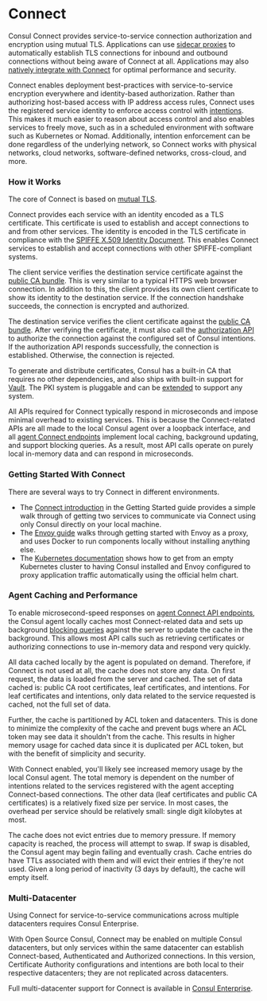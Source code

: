 # Connect

Consul Connect provides service-to-service connection authorization and encryption using mutual TLS. Applications can use [sidecar proxies](https://www.consul.io/docs/connect/proxies.html) to automatically establish TLS connections for inbound and outbound connections without being aware of Connect at all. Applications may also [natively integrate with Connect](https://www.consul.io/docs/connect/native.html) for optimal performance and security.

Connect enables deployment best-practices with service-to-service encryption everywhere and identity-based authorization. Rather than authorizing host-based access with IP address access rules, Connect uses the registered service identity to enforce access control with [intentions](https://www.consul.io/docs/connect/intentions.html). This makes it much easier to reason about access control and also enables services to freely move, such as in a scheduled environment with software such as Kubernetes or Nomad. Additionally, intention enforcement can be done regardless of the underlying network, so Connect works with physical networks, cloud networks, software-defined networks, cross-cloud, and more.

### How it Works <a id="how-it-works"></a>

The core of Connect is based on [mutual TLS](https://en.wikipedia.org/wiki/Mutual_authentication).

Connect provides each service with an identity encoded as a TLS certificate. This certificate is used to establish and accept connections to and from other services. The identity is encoded in the TLS certificate in compliance with the [SPIFFE X.509 Identity Document](https://github.com/spiffe/spiffe/blob/master/standards/X509-SVID.md). This enables Connect services to establish and accept connections with other SPIFFE-compliant systems.

The client service verifies the destination service certificate against the [public CA bundle](https://www.consul.io/api/connect/ca.html#list-ca-root-certificates). This is very similar to a typical HTTPS web browser connection. In addition to this, the client provides its own client certificate to show its identity to the destination service. If the connection handshake succeeds, the connection is encrypted and authorized.

The destination service verifies the client certificate against the [public CA bundle](https://www.consul.io/api/connect/ca.html#list-ca-root-certificates). After verifying the certificate, it must also call the [authorization API](https://www.consul.io/api/agent/connect.html#authorize) to authorize the connection against the configured set of Consul intentions. If the authorization API responds successfully, the connection is established. Otherwise, the connection is rejected.

To generate and distribute certificates, Consul has a built-in CA that requires no other dependencies, and also ships with built-in support for [Vault](https://www.consul.io/docs/connect/index.html#). The PKI system is pluggable and can be [extended](https://www.consul.io/docs/connect/index.html#) to support any system.

All APIs required for Connect typically respond in microseconds and impose minimal overhead to existing services. This is because the Connect-related APIs are all made to the local Consul agent over a loopback interface, and all [agent Connect endpoints](https://www.consul.io/api/agent/connect.html) implement local caching, background updating, and support blocking queries. As a result, most API calls operate on purely local in-memory data and can respond in microseconds.

### Getting Started With Connect <a id="getting-started-with-connect"></a>

There are several ways to try Connect in different environments.

* The [Connect introduction](https://learn.hashicorp.com/consul/getting-started/connect) in the Getting Started guide provides a simple walk through of getting two services to communicate via Connect using only Consul directly on your local machine.
* The [Envoy guide](https://www.consul.io/docs/guides/connect-envoy.html) walks through getting started with Envoy as a proxy, and uses Docker to run components locally without installing anything else.
* The [Kubernetes documentation](https://www.consul.io/docs/platform/k8s/run.html) shows how to get from an empty Kubernetes cluster to having Consul installed and Envoy configured to proxy application traffic automatically using the official helm chart.

### Agent Caching and Performance <a id="agent-caching-and-performance"></a>

To enable microsecond-speed responses on [agent Connect API endpoints](https://www.consul.io/api/agent/connect.html), the Consul agent locally caches most Connect-related data and sets up background [blocking queries](https://www.consul.io/api/index.html#blocking-queries) against the server to update the cache in the background. This allows most API calls such as retrieving certificates or authorizing connections to use in-memory data and respond very quickly.

All data cached locally by the agent is populated on demand. Therefore, if Connect is not used at all, the cache does not store any data. On first request, the data is loaded from the server and cached. The set of data cached is: public CA root certificates, leaf certificates, and intentions. For leaf certificates and intentions, only data related to the service requested is cached, not the full set of data.

Further, the cache is partitioned by ACL token and datacenters. This is done to minimize the complexity of the cache and prevent bugs where an ACL token may see data it shouldn't from the cache. This results in higher memory usage for cached data since it is duplicated per ACL token, but with the benefit of simplicity and security.

With Connect enabled, you'll likely see increased memory usage by the local Consul agent. The total memory is dependent on the number of intentions related to the services registered with the agent accepting Connect-based connections. The other data \(leaf certificates and public CA certificates\) is a relatively fixed size per service. In most cases, the overhead per service should be relatively small: single digit kilobytes at most.

The cache does not evict entries due to memory pressure. If memory capacity is reached, the process will attempt to swap. If swap is disabled, the Consul agent may begin failing and eventually crash. Cache entries do have TTLs associated with them and will evict their entries if they're not used. Given a long period of inactivity \(3 days by default\), the cache will empty itself.

### Multi-Datacenter <a id="multi-datacenter"></a>

Using Connect for service-to-service communications across multiple datacenters requires Consul Enterprise.

With Open Source Consul, Connect may be enabled on multiple Consul datacenters, but only services within the same datacenter can establish Connect-based, Authenticated and Authorized connections. In this version, Certificate Authority configurations and intentions are both local to their respective datacenters; they are not replicated across datacenters.

Full multi-datacenter support for Connect is available in [Consul Enterprise](https://www.consul.io/docs/enterprise/connect-multi-datacenter/index.html).

